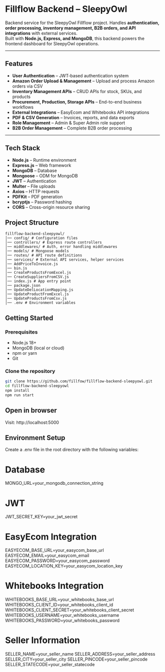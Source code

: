 
# Fillflow Backend – SleepyOwl

Backend service for the SleepyOwl Fillflow project. Handles **authentication, order processing, inventory management, B2B orders, and API integrations** with external services.  
Built with **Node.js, Express, and MongoDB**, this backend powers the frontend dashboard for SleepyOwl operations.

---

## Features

- **User Authentication** – JWT-based authentication system
- **Amazon Order Upload & Management** – Upload and process Amazon orders via CSV
- **Inventory Management APIs** – CRUD APIs for stock, SKUs, and products
- **Procurement, Production, Storage APIs** – End-to-end business workflows
- **External Integrations** – EasyEcom and Whitebooks API integrations
- **PDF & CSV Generation** – Invoices, reports, and data exports
- **Role Management** – Admin & Super Admin role support
- **B2B Order Management** – Complete B2B order processing

---

## Tech Stack

- **Node.js** – Runtime environment
- **Express.js** – Web framework
- **MongoDB** – Database
- **Mongoose** – ODM for MongoDB
- **JWT** – Authentication
- **Multer** – File uploads
- **Axios** – HTTP requests
- **PDFKit** – PDF generation
- **bcryptjs** – Password hashing
- **CORS** – Cross-origin resource sharing

## Project Structure

```
fillflow-backend-sleepyowl/
│── config/ # Configuration files
│── controllers/ # Express route controllers
│── middlewares/ # Auth, error handling middlewares
│── models/ # Mongoose models
│── routes/ # API route definitions
│── services/ # External API services, helper services
│── AddPriceToInvoice.js
│── bin.js
│── CreateProductsFromExcel.js
│── CreateSuppliersFromCSV.js
│── index.js # App entry point
│── package.json
│── UpdateDelLocationMapping.js
│── UpdateProductFromExcel.js
│── UpdateProductsFromCsv.js
│── .env # Environment variables
```

## Getting Started

### Prerequisites

- Node.js 18+
- MongoDB (local or cloud)
- npm or yarn
- Git

### Clone the repository

```bash
git clone https://github.com/fillfow/fillflow-backend-sleepyowl.git
cd fillflow-backend-sleepyowl
npm install
npm run start
```

## Open in browser

Visit: http://localhost:5000

## Environment Setup

Create a .env file in the root directory with the following variables:

# Database

MONGO_URL=your_mongodb_connection_string

# JWT

JWT_SECRET_KEY=your_jwt_secret

# EasyEcom Integration

EASYECOM_BASE_URL=your_easycom_base_url
EASYECOM_EMAIL=your_easycom_email
EASYECOM_PASSWORD=your_easycom_password
EASYECOM_LOCATION_KEY=your_easycom_location_key

# Whitebooks Integration

WHITEBOOKS_BASE_URL=your_whitebooks_base_url
WHITEBOOKS_CLIENT_ID=your_whitebooks_client_id
WHITEBOOKS_CLIENT_SECRET=your_whitebooks_client_secret
WHITEBOOKS_USERNAME=your_whitebooks_username
WHITEBOOKS_PASSWORD=your_whitebooks_password

# Seller Information

SELLER_NAME=your_seller_name
SELLER_ADDRESS=your_seller_address
SELLER_CITY=your_seller_city
SELLER_PINCODE=your_seller_pincode
SELLER_STATECODE=your_seller_statecode
